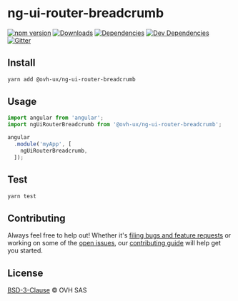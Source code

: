 # ng-ui-router-breadcrumb


[![npm version](https://badgen.net/npm/v/@ovh-ux/ng-ui-router-breadcrumb)](https://www.npmjs.com/package/@ovh-ux/ng-ui-router-breadcrumb) [![Downloads](https://badgen.net/npm/dt/@ovh-ux/ng-ui-router-breadcrumb)](https://npmjs.com/package/@ovh-ux/ng-ui-router-breadcrumb) [![Dependencies](https://badgen.net/david/dep/ovh/manager/packages/components/ng-ui-router-breadcrumb)](https://npmjs.com/package/@ovh-ux/ng-ui-router-breadcrumb?activeTab=dependencies) [![Dev Dependencies](https://badgen.net/david/dev/ovh/manager/packages/components/ng-ui-router-breadcrumb)](https://npmjs.com/package/@ovh-ux/ng-ui-router-breadcrumb?activeTab=dependencies) [![Gitter](https://badgen.net/badge/gitter/ovh-ux/blue?icon=gitter)](https://gitter.im/ovh/ux)

## Install

```sh
yarn add @ovh-ux/ng-ui-router-breadcrumb
```
## Usage

```js
import angular from 'angular';
import ngUiRouterBreadcrumb from '@ovh-ux/ng-ui-router-breadcrumb';

angular
  .module('myApp', [
    ngUiRouterBreadcrumb,
  ]);
```

## Test

```sh
yarn test
```

## Contributing

Always feel free to help out! Whether it's [filing bugs and feature requests](https://github.com/ovh-ux/manager/issues/new) or working on some of the [open issues](https://github.com/ovh-ux/manager/issues), our [contributing guide](https://github.com/ovh-ux/manager/blob/master/CONTRIBUTING.md) will help get you started.

## License

[BSD-3-Clause](LICENSE) © OVH SAS
